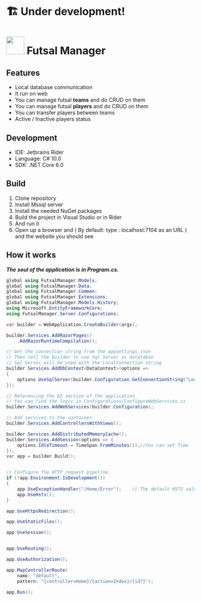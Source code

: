 # 🏗 Under development!
<img src="https://upload.wikimedia.org/wikipedia/commons/thumb/d/d3/Soccerball.svg/500px-Soccerball.svg.png" width=48> Futsal Manager
=======================
## Features
- Local database communication
- It run on web
- You can manage futsal <strong>teams</strong> and do CRUD on them
- You can manage futsal <strong>players</strong> and do CRUD on them
- You can transfer players between teams
- Active / Inactive players status

## Development

- IDE: Jetbrains Rider
- Language: C# 10.0
- SDK: .NET Core 6.0

## Build
1. Clone repository
2. Install Mssql server
3. Install the needed NuGet packages
4. Build the project in Visual Studio or in Rider
5. And run it
6. Open up a browser and ( By default: type : localhost:7104 as an URL ) and the website you should see

## How it works
<strong><i>The soul of the application is in Program.cs.</i></strong>
```C#
global using FutsalManager.Models;
global using FutsalManager.Data;
global using FutsalManager.Common;
global using FutsalManager.Extensions;
global using FutsalManager.Models.History;
using Microsoft.EntityFrameworkCore;
using FutsalManager.Server.Configurations;

var builder = WebApplication.CreateBuilder(args);

builder.Services.AddRazorPages()
    .AddRazorRuntimeCompilation(); 

// Get the connection string from the appsettings.json
// Then tell the builder to use Sql Server as datatabse
// Sql Server will be used with the LocalConnection string
builder.Services.AddDbContext<DataContext>(options =>
{
    options.UseSqlServer(builder.Configuration.GetConnectionString("LocalConnection"));
});

// Referencing the DI section of the application
// You can find the logic in Configurations/ConfigureWebServices.cs
builder.Services.AddWebServices(builder.Configuration);

// Add services to the container.
builder.Services.AddControllersWithViews();

builder.Services.AddDistributedMemoryCache();  
builder.Services.AddSession(options => {  
    options.IdleTimeout = TimeSpan.FromMinutes(1);//You can set Time   
});  
var app = builder.Build();


// Configure the HTTP request pipeline.
if (!app.Environment.IsDevelopment())
{
    app.UseExceptionHandler("/Home/Error");    // The default HSTS value is 30 days. You may want to change this for production scenarios, see https://aka.ms/aspnetcore-hsts.
    app.UseHsts();
}

app.UseHttpsRedirection();

app.UseStaticFiles();

app.UseSession();


app.UseRouting();

app.UseAuthorization();

app.MapControllerRoute(
    name: "default",
    pattern: "{controller=Home}/{action=Index}/{id?}");

app.Run();
```
